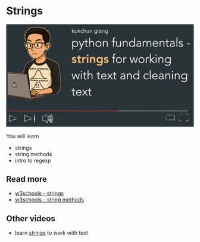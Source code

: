 # Strings

<a href="https://youtu.be/W_kr4kHJ-MI" target="_blank">
  <img src="https://github.com/kokchun/assets/blob/main/python_videos/strings.png?raw=true" alt="python setup part 1" width="600">
</a>

You will learn
- strings
- string methods
- intro to regexp 


## Read more

- [w3schools - strings](https://www.w3schools.com/python/python_strings.asp)
- [w3schools - string methods](https://www.w3schools.com/python/python_strings_methods.asp)

## Other videos

- learn [strings][string_vid] to work with text

[string_vid]: https://www.youtube.com/watch?v=k9TUPpGqYTo